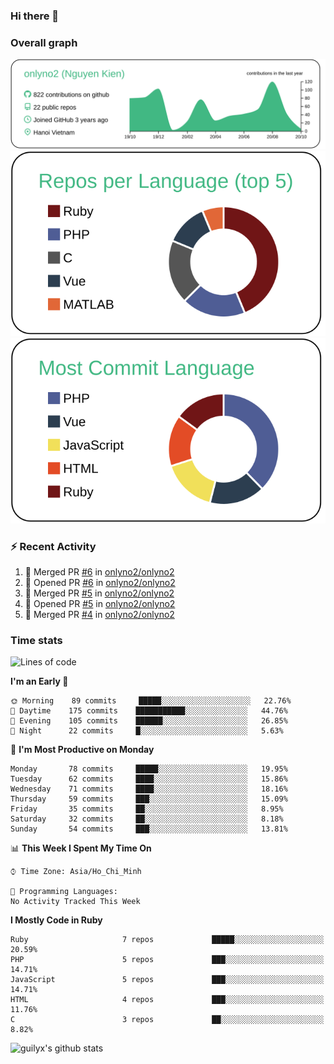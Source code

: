 ### Hi there 👋

### Overall graph
[![](https://raw.githubusercontent.com/onlyno2/onlyno2/master/profile-summary-card-output/vue/0-profile-details.svg)](https://github.com/vn7n24fzkq/github-profile-summary-cards)
[![](https://raw.githubusercontent.com/onlyno2/onlyno2/master/profile-summary-card-output/vue/1-repos-per-language.svg)](https://github.com/vn7n24fzkq/github-profile-summary-cards)
[![](https://raw.githubusercontent.com/onlyno2/onlyno2/master/profile-summary-card-output/vue/2-most-commit-language.svg)](https://github.com/vn7n24fzkq/github-profile-summary-cards)

### :zap: Recent Activity
<!--START_SECTION:activity-->
1. 🎉 Merged PR [#6](https://github.com/onlyno2/onlyno2/pull/6) in [onlyno2/onlyno2](https://github.com/onlyno2/onlyno2)
2. 💪 Opened PR [#6](https://github.com/onlyno2/onlyno2/pull/6) in [onlyno2/onlyno2](https://github.com/onlyno2/onlyno2)
3. 🎉 Merged PR [#5](https://github.com/onlyno2/onlyno2/pull/5) in [onlyno2/onlyno2](https://github.com/onlyno2/onlyno2)
4. 💪 Opened PR [#5](https://github.com/onlyno2/onlyno2/pull/5) in [onlyno2/onlyno2](https://github.com/onlyno2/onlyno2)
5. 🎉 Merged PR [#4](https://github.com/onlyno2/onlyno2/pull/4) in [onlyno2/onlyno2](https://github.com/onlyno2/onlyno2)
<!--END_SECTION:activity-->

### Time stats
<!--START_SECTION:waka-->
![Lines of code](https://img.shields.io/badge/From%20Hello%20World%20I%27ve%20Written-6.9%20million%20lines%20of%20code-blue)

**I'm an Early 🐤** 

```text
🌞 Morning    89 commits     █████░░░░░░░░░░░░░░░░░░░░   22.76% 
🌆 Daytime    175 commits    ███████████░░░░░░░░░░░░░░   44.76% 
🌃 Evening    105 commits    ██████░░░░░░░░░░░░░░░░░░░   26.85% 
🌙 Night      22 commits     █░░░░░░░░░░░░░░░░░░░░░░░░   5.63%

```
📅 **I'm Most Productive on Monday** 

```text
Monday       78 commits     █████░░░░░░░░░░░░░░░░░░░░   19.95% 
Tuesday      62 commits     ████░░░░░░░░░░░░░░░░░░░░░   15.86% 
Wednesday    71 commits     ████░░░░░░░░░░░░░░░░░░░░░   18.16% 
Thursday     59 commits     ███░░░░░░░░░░░░░░░░░░░░░░   15.09% 
Friday       35 commits     ██░░░░░░░░░░░░░░░░░░░░░░░   8.95% 
Saturday     32 commits     ██░░░░░░░░░░░░░░░░░░░░░░░   8.18% 
Sunday       54 commits     ███░░░░░░░░░░░░░░░░░░░░░░   13.81%

```


📊 **This Week I Spent My Time On** 

```text
⌚︎ Time Zone: Asia/Ho_Chi_Minh

💬 Programming Languages: 
No Activity Tracked This Week

```

**I Mostly Code in Ruby** 

```text
Ruby                     7 repos             █████░░░░░░░░░░░░░░░░░░░░   20.59% 
PHP                      5 repos             ███░░░░░░░░░░░░░░░░░░░░░░   14.71% 
JavaScript               5 repos             ███░░░░░░░░░░░░░░░░░░░░░░   14.71% 
HTML                     4 repos             ███░░░░░░░░░░░░░░░░░░░░░░   11.76% 
C                        3 repos             ██░░░░░░░░░░░░░░░░░░░░░░░   8.82%

```



<!--END_SECTION:waka-->
<!--
**onlyno2/onlyno2** is a ✨ _special_ ✨ repository because its `README.md` (this file) appears on your GitHub profile.

Here are some ideas to get you started:

- 🔭 I’m currently working on ...
- 🌱 I’m currently learning ...
- 👯 I’m looking to collaborate on ...
- 🤔 I’m looking for help with ...
- 💬 Ask me about ...
- 📫 How to reach me: ...
- 😄 Pronouns: ...
- ⚡ Fun fact: ...
-->

![guilyx's github stats](https://github-readme-stats.vercel.app/api?username=onlyno2&show_icons=true&hide_border=true)
